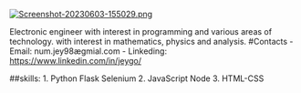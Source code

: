 [![Screenshot-20230603-155029.png](https://i.postimg.cc/rskpSvX2/Screenshot-20230603-155029.png)](https://postimg.cc/JDpm8Yzp)
    
Electronic engineer with interest in programming and various areas of technology. with interest in mathematics, physics and analysis.
#Contacts
    - Email: num.jey98ægmial.com
    - Linkeding: https://www.linkedin.com/in/jeygo/

##skills:
    1. Python
        Flask
        Selenium
    2. JavaScript
        Node
    3. HTML-CSS
